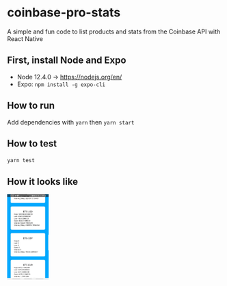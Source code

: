 # coinbase-pro-stats
A simple and fun code to list products and stats from the Coinbase API with React Native

## First, install Node and Expo
- Node 12.4.0 -> https://nodejs.org/en/
- Expo: `npm install -g expo-cli`

## How to run
Add dependencies with `yarn`
then `yarn start`

## How to test
`yarn test`

## How it looks like
<img height="200" src="./assets/how_it_looks_like.jpeg">
